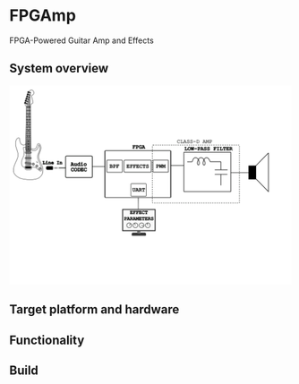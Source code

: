 # FPGAmp
FPGA-Powered Guitar Amp and Effects
## System overview
![System block diagram](/0.doc/block_diagram.png)
## Target platform and hardware
## Functionality
## Build
